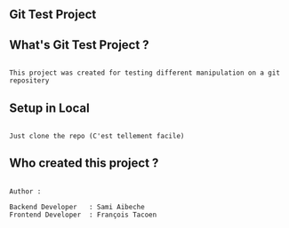## Git Test Project

## What's Git Test Project ?

```

This project was created for testing different manipulation on a git repositery

```


## Setup in Local

```

Just clone the repo (C'est tellement facile)

```

## Who created this project ? 

```

Author : 

Backend Developer   : Sami Aibeche
Frontend Developer  : François Tacoen

```
